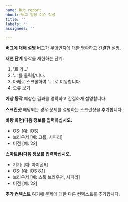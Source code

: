 ```yaml
---
name: Bug report
about: 버그 발생 이슈 작성
title: ''
labels: ''
assignees: ''

---
```


**버그에 대해 설명**
버그가 무엇인지에 대한 명확하고 간결한 설명.

**재현 단계**
동작을 재현하는 단계:
1. '로 가...'
2. '...'를 클릭합니다.
3. 아래로 스크롤하여 '....'로 이동합니다.
4. 오류 보기

**예상 동작**
예상한 결과를 명확하고 간결하게 설명합니다.

**스크린샷**
해당되는 경우 문제를 설명하는 스크린샷을 추가합니다.

**바탕 화면(다음 정보를 입력하십시오.**
- OS: [예: iOS]
- 브라우저 [예: 크롬, 사파리]
- 버전 [예: 22]

**스마트폰(다음 정보를 입력하십시오.**
- 기기: [예: 아이폰6]
- OS: [예: iOS 8.1]
- 브라우저 [예: 스톡 브라우저, 사파리]
- 버전 [예: 22]

**추가 컨텍스트**
여기에 문제에 대한 다른 컨텍스트를 추가합니다.
